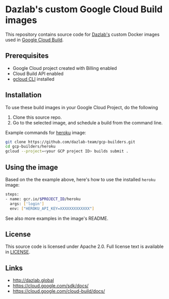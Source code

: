 # Dazlab's custom Google Cloud Build images

This repository contains source code for [Dazlab's](http://dazlab.global)
custom Docker images used in [Google Cloud Build](https://cloud.google.com/cloud-build/docs/).

## Prerequisites

- Google Cloud project created with Billing enabled
- Cloud Build API enabled
- [gcloud CLI](https://cloud.google.com/sdk/docs/) installed

## Installation

To use these build images in your Google Cloud Project, do the following

1. Clone this source repo.
2. Go to the selected image, and schedule a build from the command line.

Example commands for [heroku](./heroku/README.md) image:

```bash
git clone https://github.com/dazlab-team/gcp-builders.git
cd gcp-builders/heroku
gcloud --project=<your GCP project ID> builds submit .
```

## Using the image

Based on the the example above, here's how to use the installed `heroku` image:

```bash
steps:
- name: gcr.io/$PROJECT_ID/heroku
  args: ['login']
  env: ["HEROKU_API_KEY=XXXXXXXXXXXXX"]
```

See also more examples in the image's README.

## License

This source code is licensed under Apache 2.0. Full license text is available in [LICENSE](LICENSE).

## Links

- http://dazlab.global
- https://cloud.google.com/sdk/docs/
- https://cloud.google.com/cloud-build/docs/
